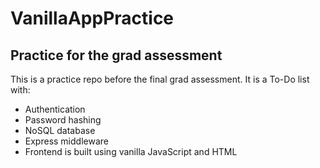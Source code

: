 # VanillaAppPractice
## Practice for the grad assessment

This is a practice repo before the final grad assessment.
It is a To-Do list with:
- Authentication
- Password hashing
- NoSQL database
- Express middleware
- Frontend is built using vanilla JavaScript and HTML

